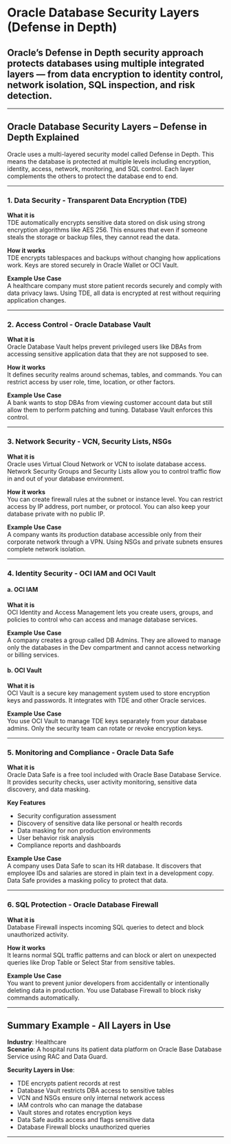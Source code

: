 # Oracle Database Security Layers (Defense in Depth)
## Oracle’s Defense in Depth security approach protects databases using multiple integrated layers — from data encryption to identity control, network isolation, SQL inspection, and risk detection.

---

## Oracle Database Security Layers – Defense in Depth Explained

Oracle uses a multi-layered security model called Defense in Depth. This means the database is protected at multiple levels including encryption, identity, access, network, monitoring, and SQL control. Each layer complements the others to protect the database end to end.

---

### 1. Data Security - Transparent Data Encryption (TDE)

**What it is**  
TDE automatically encrypts sensitive data stored on disk using strong encryption algorithms like AES 256. This ensures that even if someone steals the storage or backup files, they cannot read the data.

**How it works**  
TDE encrypts tablespaces and backups without changing how applications work. Keys are stored securely in Oracle Wallet or OCI Vault.

**Example Use Case**  
A healthcare company must store patient records securely and comply with data privacy laws. Using TDE, all data is encrypted at rest without requiring application changes.



---

### 2. Access Control - Oracle Database Vault

**What it is**  
Oracle Database Vault helps prevent privileged users like DBAs from accessing sensitive application data that they are not supposed to see.

**How it works**  
It defines security realms around schemas, tables, and commands. You can restrict access by user role, time, location, or other factors.

**Example Use Case**  
A bank wants to stop DBAs from viewing customer account data but still allow them to perform patching and tuning. Database Vault enforces this control.



---

### 3. Network Security - VCN, Security Lists, NSGs

**What it is**  
Oracle uses Virtual Cloud Network or VCN to isolate database access. Network Security Groups and Security Lists allow you to control traffic flow in and out of your database environment.

**How it works**  
You can create firewall rules at the subnet or instance level. You can restrict access by IP address, port number, or protocol. You can also keep your database private with no public IP.

**Example Use Case**  
A company wants its production database accessible only from their corporate network through a VPN. Using NSGs and private subnets ensures complete network isolation.



---

### 4. Identity Security - OCI IAM and OCI Vault

#### a. OCI IAM

**What it is**  
OCI Identity and Access Management lets you create users, groups, and policies to control who can access and manage database services.

**Example Use Case**  
A company creates a group called DB Admins. They are allowed to manage only the databases in the Dev compartment and cannot access networking or billing services.



#### b. OCI Vault

**What it is**  
OCI Vault is a secure key management system used to store encryption keys and passwords. It integrates with TDE and other Oracle services.

**Example Use Case**  
You use OCI Vault to manage TDE keys separately from your database admins. Only the security team can rotate or revoke encryption keys.



---

### 5. Monitoring and Compliance - Oracle Data Safe

**What it is**  
Oracle Data Safe is a free tool included with Oracle Base Database Service. It provides security checks, user activity monitoring, sensitive data discovery, and data masking.

**Key Features**  
- Security configuration assessment  
- Discovery of sensitive data like personal or health records  
- Data masking for non production environments  
- User behavior risk analysis  
- Compliance reports and dashboards

**Example Use Case**  
A company uses Data Safe to scan its HR database. It discovers that employee IDs and salaries are stored in plain text in a development copy. Data Safe provides a masking policy to protect that data.



---

### 6. SQL Protection - Oracle Database Firewall

**What it is**  
Database Firewall inspects incoming SQL queries to detect and block unauthorized activity.

**How it works**  
It learns normal SQL traffic patterns and can block or alert on unexpected queries like Drop Table or Select Star from sensitive tables.

**Example Use Case**  
You want to prevent junior developers from accidentally or intentionally deleting data in production. You use Database Firewall to block risky commands automatically.



---

## Summary Example - All Layers in Use

**Industry**: Healthcare  
**Scenario**: A hospital runs its patient data platform on Oracle Base Database Service using RAC and Data Guard.

**Security Layers in Use**:

- TDE encrypts patient records at rest  
- Database Vault restricts DBA access to sensitive tables  
- VCN and NSGs ensure only internal network access  
- IAM controls who can manage the database  
- Vault stores and rotates encryption keys  
- Data Safe audits access and flags sensitive data  
- Database Firewall blocks unauthorized queries

---

